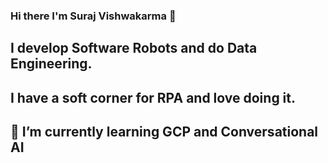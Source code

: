 ### Hi there I'm Suraj Vishwakarma 👋

## I develop Software Robots and do Data Engineering.
## I have a soft corner for RPA and love doing it.
## 🌱 I’m currently learning GCP and Conversational AI
<!--
**vsuraj3/vsuraj3** is a ✨ _special_ ✨ repository because its `README.md` (this file) appears on your GitHub profile.

Here are some ideas to get you started:

- 🔭 I’m currently working on ...
- 🌱 I’m currently learning ...
- 👯 I’m looking to collaborate on ...
- 🤔 I’m looking for help with ...
- 💬 Ask me about ...
- 📫 How to reach me: ...
- 😄 Pronouns: ...
- ⚡ Fun fact: ...
-->
